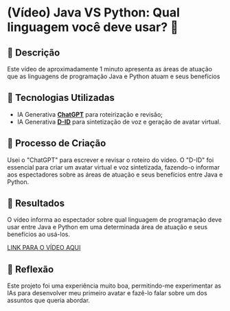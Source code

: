 # (Vídeo) Java VS Python: Qual linguagem você deve usar? 🎥

## 📒 Descrição
Este vídeo de aproximadamente 1 minuto apresenta as áreas de atuação que as linguagens de programação Java e Python atuam e seus benefícios 

## 🤖 Tecnologias Utilizadas
- IA Generativa **[ChatGPT](https://chat.openai.com)** para roteirização e revisão;
- IA Generativa **[D-ID](https://www.d-id.com)** para sintetização de voz e geração de avatar virtual.

## 🧐 Processo de Criação
Usei o "ChatGPT" para escrever e revisar o roteiro do vídeo. O "D-ID" foi essencial para criar um avatar virtual e voz sintetizada, fazendo-o informar aos espectadores sobre as áreas de atuação e seus benefícios entre Java e Python. 

## 🚀 Resultados
O vídeo informa ao espectador sobre qual linguagem de programação deve usar entre Java e Python em uma determinada área de atuação e seus benefícios ao usá-los.

[LINK PARA O VÍDEO AQUI](/Vídeo/Java%20VS%20Python_%20Qual%20linguagem%20você%20deve%20usar_.mp4)

## 💭 Reflexão
Este projeto foi uma experiência muito boa, permitindo-me experimentar as IAs para desenvolver meu primeiro avatar e fazê-lo falar sobre um dos assuntos que queria abordar.
